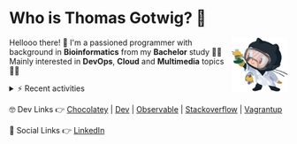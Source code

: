# Who is Thomas Gotwig? 🤔

<img src="assets/octocat.webp" width="20%" align="right">

Hellooo there! 👋 I'm a passioned programmer with background in **Bioinformatics** from my **Bachelor** study 👨‍🎓 Mainly interested in **DevOps**, **Cloud** and **Multimedia** topics 🧑‍💻

<details>
  <summary>⚡️ Recent activities</summary>

  <!--RECENT_ACTIVITY:start-->
1. 💬 Commented on [#27](https://github.com/tgotwig/vidmerger/issues/27#issuecomment-2817331898) in [tgotwig/vidmerger](https://github.com/tgotwig/vidmerger)<br>
2. ✔️ Closed issue [#27](https://github.com/tgotwig/vidmerger/issues/27) in [tgotwig/vidmerger](https://github.com/tgotwig/vidmerger)<br>
3. 💬 Commented on [#12](https://github.com/tgotwig/vidmerger/issues/12#issuecomment-2817093727) in [tgotwig/vidmerger](https://github.com/tgotwig/vidmerger)<br>
4. ✔️ Closed issue [#12](https://github.com/tgotwig/vidmerger/issues/12) in [tgotwig/vidmerger](https://github.com/tgotwig/vidmerger)<br>
5. 💬 Commented on [#39](https://github.com/tgotwig/vidmerger/issues/39#issuecomment-2817093274) in [tgotwig/vidmerger](https://github.com/tgotwig/vidmerger)<br>
6. ✔️ Closed issue [#39](https://github.com/tgotwig/vidmerger/issues/39) in [tgotwig/vidmerger](https://github.com/tgotwig/vidmerger)<br>
7. ✔️ Closed issue [#44](https://github.com/tgotwig/vidmerger/issues/44) in [tgotwig/vidmerger](https://github.com/tgotwig/vidmerger)<br>
8. ✔️ Closed issue [#51](https://github.com/tgotwig/vidmerger/issues/51) in [tgotwig/vidmerger](https://github.com/tgotwig/vidmerger)<br>
9. 🎉 Merged PR [#7](https://github.com/tgotwig/homebrew-linux-vidmerger/pull/7) in [tgotwig/homebrew-linux-vidmerger](https://github.com/tgotwig/homebrew-linux-vidmerger)<br>
10. 🎉 Merged PR [#8](https://github.com/tgotwig/homebrew-vidmerger/pull/8) in [tgotwig/homebrew-vidmerger](https://github.com/tgotwig/homebrew-vidmerger)<br>
11. ✌️ Released [🎉 0.4.0](https://github.com/tgotwig/vidmerger/releases/tag/0.4.0) in [tgotwig/vidmerger](https://github.com/tgotwig/vidmerger)<br>
12. 💪 Opened PR [#7](https://github.com/tgotwig/homebrew-linux-vidmerger/pull/7) in [tgotwig/homebrew-linux-vidmerger](https://github.com/tgotwig/homebrew-linux-vidmerger)<br>
13. 💪 Opened PR [#8](https://github.com/tgotwig/homebrew-vidmerger/pull/8) in [tgotwig/homebrew-vidmerger](https://github.com/tgotwig/homebrew-vidmerger)<br>
14. 📖 Created new wiki page [Home](https://github.com/tgotwig/vidmerger/wiki/Home) in [tgotwig/vidmerger](https://github.com/tgotwig/vidmerger)<br>
15. 📖 Created new wiki page [🏡-Home](https://github.com/tgotwig/vidmerger/wiki/%F0%9F%8F%A1-Home) in [tgotwig/vidmerger](https://github.com/tgotwig/vidmerger)<br>
16. 🎉 Merged PR [#65](https://github.com/tgotwig/vidmerger/pull/65) in [tgotwig/vidmerger](https://github.com/tgotwig/vidmerger)<br>
17. 💬 Commented on [#44](https://github.com/tgotwig/vidmerger/issues/44#issuecomment-2816647157) in [tgotwig/vidmerger](https://github.com/tgotwig/vidmerger)<br>
18. ❗️ Opened issue [#66](https://github.com/tgotwig/vidmerger/issues/66) in [tgotwig/vidmerger](https://github.com/tgotwig/vidmerger)<br>
19. 🔴 Requested changes in [#65](https://github.com/tgotwig/vidmerger/pull/65#pullrequestreview-2779909282) in [tgotwig/vidmerger](https://github.com/tgotwig/vidmerger)<br>
20. 💬 Commented on [#65](https://github.com/tgotwig/vidmerger/pull/65#discussion_r2050863541) in [tgotwig/vidmerger](https://github.com/tgotwig/vidmerger)<br>
21. 💬 Commented on [#65](https://github.com/tgotwig/vidmerger/pull/65#discussion_r2050862114) in [tgotwig/vidmerger](https://github.com/tgotwig/vidmerger)<br>
22. 💬 Commented on [#53](https://github.com/tgotwig/vidmerger/issues/53#issuecomment-2815287485) in [tgotwig/vidmerger](https://github.com/tgotwig/vidmerger)<br>
23. 💬 Commented on [#36](https://github.com/tgotwig/vidmerger/pull/36#issuecomment-2804249335) in [tgotwig/vidmerger](https://github.com/tgotwig/vidmerger)<br>
24. ❌ Closed PR [#36](https://github.com/tgotwig/vidmerger/pull/36) in [tgotwig/vidmerger](https://github.com/tgotwig/vidmerger)<br>
25. 🎉 Merged PR [#61](https://github.com/tgotwig/vidmerger/pull/61) in [tgotwig/vidmerger](https://github.com/tgotwig/vidmerger)<br>
26. ✔️ Closed issue [#20](https://github.com/tgotwig/tgotwig/issues/20) in [tgotwig/tgotwig](https://github.com/tgotwig/tgotwig)<br>
27. ❗️ Opened issue [#20](https://github.com/tgotwig/tgotwig/issues/20) in [tgotwig/tgotwig](https://github.com/tgotwig/tgotwig)<br>
<!--RECENT_ACTIVITY:end-->
</details>

🤓 Dev Links 👉 [Chocolatey](https://community.chocolatey.org/profiles/tgotwig) | [Dev](https://dev.to/tgotwig) | [Observable](https://observablehq.com/@tgotwig?tab=profile) | [Stackoverflow](https://stackoverflow.com/users/6244047/thomas-gotwig?tab=profile) | [Vagrantup](https://app.vagrantup.com/tomisia)

🍻 Social Links 👉 [LinkedIn](https://www.linkedin.com/in/tgotwig)
